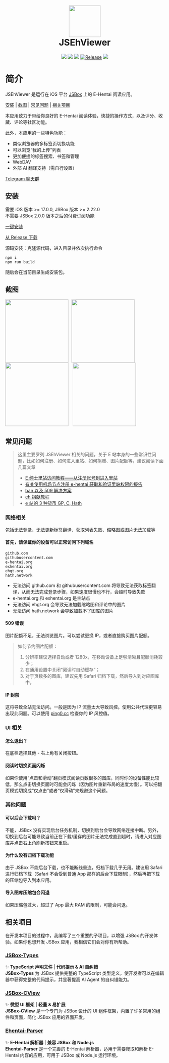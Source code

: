 <h1 align="center">
  <img src="app/assets/icon-large.png" width="100"/>
  <br>JSEhViewer<br>
</h1>

<div align="center">
  <a href="https://apps.apple.com/app/id1312014438" target="_blank"><img src="https://img.shields.io/badge/platform-JSBox-5856D5?style=flat-square"></a>
  <a href="/LICENSE" target="_blank"><img src="https://img.shields.io/badge/license-MIT-blue.svg?style=flat-square"></a>
  <a href="https://github.com/Gandum2077/JSEhViewer/issues"><img src="https://img.shields.io/github/issues/Gandum2077/JSEhViewer?style=flat-square"></a>
  <a href="https://github.com/Gandum2077/JSEhViewer/releases"><img src="https://img.shields.io/github/v/release/Gandum2077/JSEhViewer" alt="Release"></a>
  <a href="https://t.me/jsehviewer" target="_blank"><img src="https://img.shields.io/badge/chat-telegram-blue?style=flat-square"></a>
</div>

# 简介

JSEhViewer 是运行在 iOS 平台 [JSBox](https://apps.apple.com/app/id1312014438) 上的 E-Hentai 阅读应用。

[安装](#安装)<span> | </span>[截图](#截图)<span> | </span>[常见问题](#常见问题)<span> | </span>[相关项目](#相关项目)

本应用致力于带给你良好的 E-Hentai 阅读体验，快捷的操作方式，以及评分、收藏、评论等社区功能。

此外，本应用的一些特色功能：

- 类似浏览器的多标签页切换功能
- 可以浏览“我的上传”列表
- 更加便捷的标签搜索、书签和管理
- WebDAV
- 外部 AI 翻译支持（需自行设置）

[Telegram 聊天群](https://t.me/jsehviewer)

## 安装

需要 iOS 版本 >= 17.0.0, JSBox 版本 >= 2.22.0  
不需要 JSBox 2.0.0 版本之后的付费订阅功能

[一键安装](https://xteko.com/redir?name=JSEhViewer&url=https%3A%2F%2Fgithub.com%2FGandum2077%2FJSEhViewer%2Freleases%2Fdownload%2F3.0.0%2FJSEhViewer-3.0.0.box)

[从 Release 下载](https://github.com/Gandum2077/JSEhViewer/releases)

源码安装：克隆源代码，进入目录并依次执行命令

```
npm i
npm run build
```

随后会在当前目录生成安装包。

## 截图

<img width="200" style="margin-right:10px" src="screenshots/front_page.jpg"/><img width="200" style="margin-right:10px" src="screenshots/sidebar.jpg"/> <img width="200" style="margin-right:10px" src="screenshots/gallery.jpg"/> <img width="200" style="margin-right:10px" src="screenshots/reader.jpg"/>

## 常见问题

> 这里主要罗列 JSEhViewer 相关的问题，关于 E 站本身的一些常识性问题，比如如何注册、如何进入里站、如何捐赠、图片配额等，建议阅读下面几篇文章
>
> - [E 绅士里站访问教程——从注册账号到进入里站](https://nicebowl.fun/11)
> - [有关使用机场节点注册 e-hentai 获取和验证里站权限的报告](https://telegra.ph/%E6%9C%89%E5%85%B3e-hentai%E6%B3%A8%E5%86%8C%E8%8E%B7%E5%8F%96%E5%92%8C%E9%AA%8C%E8%AF%81%E9%87%8C%E7%AB%99%E6%9D%83%E9%99%90%E7%9A%84%E6%8A%A5%E5%91%8A-11-09)
> - [ban 以及 509 解决方案](http://sinner.ehentai.info/index.php/archives/31/)
> - [eh 捐献教程](http://sinner.ehentai.info/index.php/archives/3/)
> - [e 站的 3 种货币 GP, C, Hath](http://sinner.ehentai.info/index.php/archives/80/)

### 网络相关

包括无法登录、无法更新标签翻译、获取列表失败、缩略图或图片无法加载等

#### 首先，请保证你的设备可以正常访问下列域名

```
github.com
githubusercontent.com
e-hentai.org
exhentai.org
ehgt.org
hath.network
```

- 无法访问 github.com 和 githubusercontent.com 将导致无法获取标签翻译，从而无法完成登录步骤，如果速度很慢也不行，会超时导致失败
- e-hentai.org 和 exhentai.org 是主站点
- 无法访问 ehgt.org 会导致无法加载缩略图和评论中的图片
- 无法访问 hath.network 会导致加载不了图库的图片

#### 509 错误

图片配额不足，无法浏览图片。可以尝试更换 IP，或者直接购买图片配额。

> 如何节约图片配额：
>
> 1. 分辨率建议选择自动或者 1280x，在移动设备上足够清晰且配额消耗较少；
> 2. 在通用设置中关闭“阅读时自动缓存”；
> 3. 对于页数多的图库，建议先用 Safari 归档下载，然后导入到对应图库中。

#### IP 封禁

这将导致全站无法访问。一般是因为 IP 流量太大导致风控。使用公共代理更容易出现此问题。可以使用 [ping0.cc](https://ping0.cc/) 检查你的 IP 风控值。

### UI 相关

#### 怎么退出？

在底栏选择其他 - 右上角有关闭按钮。

#### 阅读时切换页面闪烁

如果你使用“点击和滑动”翻页模式阅读页数很多的图库，同时你的设备性能比较低，那么点击切换页面时可能会闪烁（因为图片重新布局的速度太慢）。可以把翻页模式切换成“仅点击”或者“仅滑动”来规避这个问题。

### 其他问题

#### 可以后台下载吗？

不能，JSBox 没有实现后台任务机制，切换到后台会导致网络连接中断。另外，切换到后台可能导致当前正在下载/缓存的图片无法完成直到超时，请进入对应图库并点击右上角刷新按钮来重启。

#### 为什么没有归档下载功能

由于 JSBox 不能后台下载，也不能断线重连，归档下载几乎无用。建议用 Safari 进行归档下载（Safari 不会受到普通 App 那样的后台下载限制），然后再把下载的压缩包导入到本应用。

#### 导入图库压缩包会闪退

如果压缩包过大，超过了 App 最大 RAM 的限制，可能会闪退。

## 相关项目

在开发本项目的过程中，我编写了三个重要的子项目，以增强 JSBox 的开发体验。如果你也想开发 JSBox 应用，我相信它们会对你有所帮助。

### [JSBox-Types](https://github.com/Gandum2077/JSBox-Types)

✨ **TypeScript 声明文件** | **代码提示 & AI 自纠错**  
**JSBox-Types** 为 JSBox 提供完整的 TypeScript 类型定义，使开发者可以在编辑器中获得完整的代码提示，并显著提高 AI Agent 的自纠错能力。

### [JSBox-CView](https://github.com/Gandum2077/JSBox-CView)

✨ **微型 UI 框架** | **轻量 & 易扩展**  
**JSBox-CView** 是一个专门为 JSBox 设计的 UI 组件框架，内置了许多常用的组件和页面，简化 JSBox 应用的界面开发。

### [Ehentai-Parser](https://github.com/Gandum2077/Ehentai-Parser)

✨ **E-Hentai 解析器** | **兼容 JSBox 和 Node.js**  
**Ehentai-Parser** 是一个完善的 E-Hentai 解析器，适用于需要爬取和解析 E-Hentai 内容的应用，可用于 JSBox 或 Node.js 运行环境。
